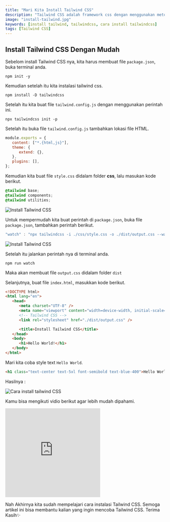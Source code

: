 ```yaml
---
title: "Mari Kita Install Tailwind CSS"
description: "Tailwind CSS adalah framework css dengan menggunakan metode utility class."
image: "install-tailwind.jpg"
keywords: [install tailwind, tailwindcss, cara install tailwindcss]
tags: [Tailwind CSS]
---
```


## Install Tailwind CSS Dengan Mudah

Sebelom install Tailwind CSS nya, kita harus membuat file `package.json`, buka terminal anda.

```
npm init -y
```

Kemudian setelah itu kita instalasi tailwind css.

```
npm install -D tailwindcss
```

Setelah itu kita buat file `tailwind.config.js` dengan menggunakan perintah ini.

```
npx tailwindcss init -p
```

Setelah itu buka file `tailwind.config.js` tambahkan lokasi file HTML.

```js
module.exports = {
   content: ["*.{html,js}"],
   theme: {
      extend: {},
   },
   plugins: [],
};
```

Kemudian kita buat file `style.css` didalam folder **css**, lalu masukan kode berikut.

```css
@tailwind base;
@tailwind components;
@tailwind utilities;
```

![Install Tailwind CSS](/images/tailwind-css.jpg)

Untuk mempermudah kita buat perintah di `package.json`, buka file `package.json`, tambahkan perintah berikut.

```js
"watch" : "npx tailwindcss -i ./css/style.css -o ./dist/output.css --watch"
```

![Install Tailwind CSS](/images/tailwind-package.jpg)

Setelah itu jalankan perintah nya di terminal anda.

```
npm run watch
```

Maka akan membuat file `output.css` didalam folder `dist`

Selanjutnya, buat file `index.html`, masukkan kode berikut.

```html
<!DOCTYPE html>
<html lang="en">
   <head>
      <meta charset="UTF-8" />
      <meta name="viewport" content="width=device-width, initial-scale=1.0" />
      <!-- Tailwind CSS -->
      <link rel="stylesheet" href="./dist/output.css" />

      <title>Install Tailwind CSS</title>
   </head>
   <body>
      <h1>Hello World!</h1>
   </body>
</html>
```

Mari kita coba style text `Hello World`.

```html
<h1 class="text-center text-5xl font-semibold text-blue-400">Hello World!</h1>
```

Hasilnya :

![Cara install tailwind CSS](/images/tailwind-helloworld.jpg)

Kamu bisa mengikuti vidio berikut agar lebih mudah dipahami.

<iframe class="w-full rounded-xl" height="280"  src="https://www.youtube.com/embed/reDenST0jtU" title="YouTube video player" frameborder="0" allow="accelerometer; autoplay; clipboard-write; encrypted-media; gyroscope; picture-in-picture; web-share" allowfullscreen></iframe>

Nah Akhirnya kita sudah mempelajari cara instalasi Tailwind CSS. Semoga artikel ini bisa membantu kalian yang ingin mencoba Tailwind CSS. Terima Kasih✨
